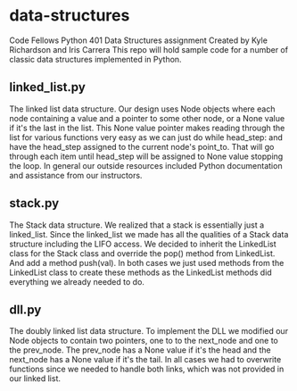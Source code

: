 # data-structures
Code Fellows Python 401 Data Structures assignment
Created by Kyle Richardson and Iris Carrera
This repo will hold sample code for a number of classic data structures implemented in Python.

## linked_list.py
The linked list data structure. Our design uses Node objects where each node containing a value and a pointer to some other node, or a None value if it's the last in the list. This None value pointer makes reading through the list for various functions very easy as we can just do while head_step: and have the head_step assigned to the current node's point_to. That will go through each item until head_step will be assigned to None value stopping the loop. In general our outside resources included Python documentation and assistance from our instructors.

## stack.py
The Stack data structure. We realized that a stack is essentially just a linked_list. Since the linked_list we made has all the qualities of a Stack data structure including the LIFO access. We decided to inherit the LinkedList class for the Stack class and override the pop() method from LinkedList. And add a method push(val). In both cases we just used methods from the LinkedList class to create these methods as the LinkedList methods did everything we already needed to do.

## dll.py
The doubly linked list data structure. To implement the DLL we modified our Node objects to contain two pointers, one to to the next_node and one to the prev_node. The prev_node has a None value if it's the head and the next_node has a None value if it's the tail. In all cases we had to overwrite functions since we needed to handle both links, which was not provided in our linked list.
